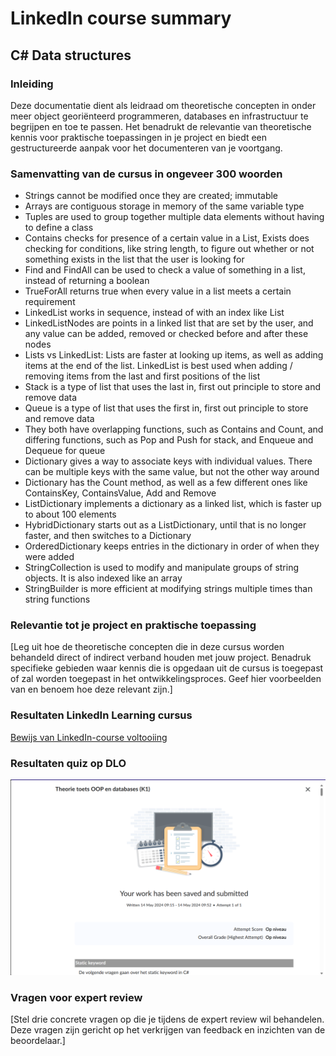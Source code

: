 # LinkedIn course summary

## C# Data structures

### Inleiding

Deze documentatie dient als leidraad om theoretische concepten in onder meer object georiënteerd programmeren, databases en infrastructuur te begrijpen en toe te passen. Het benadrukt de relevantie van theoretische kennis voor praktische toepassingen in je project en biedt een gestructureerde aanpak voor het documenteren van je voortgang.

### Samenvatting van de cursus in ongeveer 300 woorden
- Strings cannot be modified once they are created; immutable
- Arrays are contiguous storage in memory of the same variable type
- Tuples are used to group together multiple data elements without having to define a class
- Contains checks for presence of a certain value in a List, Exists does checking for conditions, like string length, to figure out whether or not something exists in the list that the user is looking for
- Find and FindAll can be used to check a value of something in a list, instead of returning a boolean
- TrueForAll returns true when every value in a list meets a certain requirement
- LinkedList works in sequence, instead of with an index like List
- LinkedListNodes are points in a linked list that are set by the user, and any value can be added, removed or checked before and after these nodes
- Lists vs LinkedList: Lists are faster at looking up items, as well as adding items at the end of the list. LinkedList is best used when adding / removing items from the last and first positions of the list
- Stack is a type of list that uses the last in, first out principle to store and remove data
- Queue is a type of list that uses the first in, first out principle to store and remove data
- They both have overlapping functions, such as Contains and Count, and differing functions, such as Pop and Push for stack, and Enqueue and Dequeue for queue
- Dictionary gives a way to associate keys with individual values. There can be multiple keys with the same value, but not the other way around
- Dictionary has the Count method, as well as a few different ones like ContainsKey, ContainsValue, Add and Remove
- ListDictionary implements a dictionary as a linked list, which is faster up to about 100 elements
- HybridDictionary starts out as a ListDictionary, until that is no longer faster, and then switches to a Dictionary
- OrderedDictionary keeps entries in the dictionary in order of when they were added
- StringCollection is used to modify and manipulate groups of string objects. It is also indexed like an array
- StringBuilder is more efficient at modifying strings multiple times than string functions

### Relevantie tot je project en praktische toepassing
[Leg uit hoe de theoretische concepten die in deze cursus worden behandeld direct of indirect verband houden met jouw project. Benadruk specifieke gebieden waar kennis die is opgedaan uit de cursus is toegepast of zal worden toegepast in het ontwikkelingsproces. Geef hier voorbeelden van en benoem hoe deze relevant zijn.]

### Resultaten LinkedIn Learning cursus
[Bewijs van LinkedIn-course voltooiing](https://www.linkedin.com/learning/me/my-library/completed?u=2132228)

### Resultaten quiz op DLO
![Bewijs van DLO quiz over K1](../LinkedInSummaries/DLOQuizBlok4.png)

### Vragen voor expert review
[Stel drie concrete vragen op die je tijdens de expert review wil behandelen. Deze vragen zijn gericht op het verkrijgen van feedback en inzichten van de beoordelaar.]